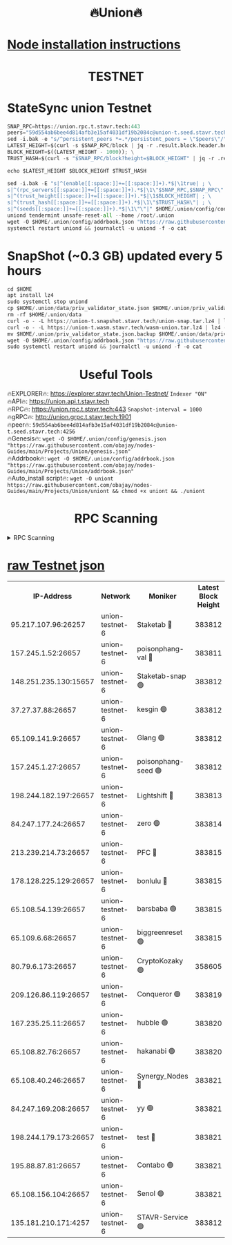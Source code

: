 <h1 align="center"> 🔥Union🔥</h1>

[Node installation instructions](https://github.com/obajay/nodes-Guides/tree/main/Projects/Union)
=

<h1 align="center"> TESTNET</h1>

# StateSync union Testnet
```python
SNAP_RPC=https://union.rpc.t.stavr.tech:443
peers="59d554ab6bee4d814afb3e15af4031df19b2084c@union-t.seed.stavr.tech:4256"
sed -i.bak -e "s/^persistent_peers *=.*/persistent_peers = \"$peers\"/" $HOME/.union/config/config.toml
LATEST_HEIGHT=$(curl -s $SNAP_RPC/block | jq -r .result.block.header.height); \
BLOCK_HEIGHT=$((LATEST_HEIGHT - 1000)); \
TRUST_HASH=$(curl -s "$SNAP_RPC/block?height=$BLOCK_HEIGHT" | jq -r .result.block_id.hash)

echo $LATEST_HEIGHT $BLOCK_HEIGHT $TRUST_HASH

sed -i.bak -E "s|^(enable[[:space:]]+=[[:space:]]+).*$|\1true| ; \
s|^(rpc_servers[[:space:]]+=[[:space:]]+).*$|\1\"$SNAP_RPC,$SNAP_RPC\"| ; \
s|^(trust_height[[:space:]]+=[[:space:]]+).*$|\1$BLOCK_HEIGHT| ; \
s|^(trust_hash[[:space:]]+=[[:space:]]+).*$|\1\"$TRUST_HASH\"| ; \
s|^(seeds[[:space:]]+=[[:space:]]+).*$|\1\"\"|" $HOME/.union/config/config.toml
uniond tendermint unsafe-reset-all --home /root/.union
wget -O $HOME/.union/config/addrbook.json "https://raw.githubusercontent.com/obajay/nodes-Guides/main/Projects/Union/addrbook.json"
systemctl restart uniond && journalctl -u uniond -f -o cat
```
# SnapShot (~0.3 GB) updated every 5 hours
```python
cd $HOME
apt install lz4
sudo systemctl stop uniond
cp $HOME/.union/data/priv_validator_state.json $HOME/.union/priv_validator_state.json.backup
rm -rf $HOME/.union/data
curl -o - -L https://union-t.snapshot.stavr.tech/union-snap.tar.lz4 | lz4 -c -d - | tar -x -C $HOME/.union --strip-components 2
curl -o - -L https://union-t.wasm.stavr.tech/wasm-union.tar.lz4 | lz4 -c -d - | tar -x -C $HOME/.union --strip-components 2
mv $HOME/.union/priv_validator_state.json.backup $HOME/.union/data/priv_validator_state.json
wget -O $HOME/.union/config/addrbook.json "https://raw.githubusercontent.com/obajay/nodes-Guides/main/Projects/Union/addrbook.json"
sudo systemctl restart uniond && journalctl -u uniond -f -o cat
```
 <h1 align="center"> Useful Tools</h1>
 
🔥EXPLORER🔥: https://explorer.stavr.tech/Union-Testnet/        `Indexer "ON"` \
🔥API🔥:      https://union.api.t.stavr.tech \
🔥RPC🔥:      https://union.rpc.t.stavr.tech:443              `Snapshot-interval = 1000` \
🔥gRPC🔥:     http://union.grpc.t.stavr.tech:1901 \
🔥peer🔥:     `59d554ab6bee4d814afb3e15af4031df19b2084c@union-t.seed.stavr.tech:4256` \
🔥Genesis🔥:     `wget -O $HOME/.union/config/genesis.json "https://raw.githubusercontent.com/obajay/nodes-Guides/main/Projects/Union/genesis.json"` \
🔥Addrbook🔥: ```wget -O $HOME/.union/config/addrbook.json "https://raw.githubusercontent.com/obajay/nodes-Guides/main/Projects/Union/addrbook.json"``` \
🔥Auto_install script🔥:  `wget -O uniont https://raw.githubusercontent.com/obajay/nodes-Guides/main/Projects/Union/uniont && chmod +x uniont && ./uniont`

<h1 align="center"> RPC Scanning</h1>

<details>
<summary>RPC Scanning</summary>

<h2 align="center"> We scan nodes in real time every 4 hours. And we provide the final result of RPC endpoints.
We cannot influence the operation of these nodes in any way. </h2>


```python
If Voting Power is higher than 0 --> then the Node is a validator of the network and may be subject to attack and be a potential threat to the chain.
```
```python
We marked such validators with a red symbol
```

</details>

[raw Testnet json](https://rpc-check.uniont.stavr.tech/uniont/rpc-uniont-result.json)
=



<table><tr><th>IP-Address</th><th>Network</th><th>Moniker</th><th>Latest Block Height</th><th>Earliest Block Height</th><th>Catching Up</th><th>Tx Index</th><th>Voting Power</th><th>Scan Time</th></tr><tr><td>95.217.107.96:26257</td><td>union-testnet-6</td><td>Staketab 🔴</td><td>383812</td><td>1</td><td>False</td><td>on</td><td>1000002</td><td>2024-03-10T14:42:37.979130087UTC</td></tr><tr><td>157.245.1.52:26657</td><td>union-testnet-6</td><td>poisonphang-val 🔴</td><td>383811</td><td>1</td><td>False</td><td>on</td><td>1000000</td><td>2024-03-10T14:42:38.585703518UTC</td></tr><tr><td>148.251.235.130:15657</td><td>union-testnet-6</td><td>Staketab-snap 🟢</td><td>383812</td><td>1</td><td>False</td><td>on</td><td>0</td><td>2024-03-10T14:42:39.153480211UTC</td></tr><tr><td>37.27.37.88:26657</td><td>union-testnet-6</td><td>kesgin 🟢</td><td>383812</td><td>1</td><td>False</td><td>on</td><td>0</td><td>2024-03-10T14:42:39.476095855UTC</td></tr><tr><td>65.109.141.9:26657</td><td>union-testnet-6</td><td>Glang 🟢</td><td>383812</td><td>1</td><td>False</td><td>on</td><td>0</td><td>2024-03-10T14:42:43.866069278UTC</td></tr><tr><td>157.245.1.27:26657</td><td>union-testnet-6</td><td>poisonphang-seed 🟢</td><td>383812</td><td>1</td><td>False</td><td>on</td><td>0</td><td>2024-03-10T14:42:44.839230921UTC</td></tr><tr><td>198.244.182.197:26657</td><td>union-testnet-6</td><td>Lightshift 🔴</td><td>383813</td><td>1</td><td>False</td><td>on</td><td>1000000</td><td>2024-03-10T14:42:47.206488766UTC</td></tr><tr><td>84.247.177.24:26657</td><td>union-testnet-6</td><td>zero 🟢</td><td>383814</td><td>1</td><td>False</td><td>on</td><td>0</td><td>2024-03-10T14:42:53.755258306UTC</td></tr><tr><td>213.239.214.73:26657</td><td>union-testnet-6</td><td>PFC 🔴</td><td>383815</td><td>1</td><td>False</td><td>on</td><td>1000001</td><td>2024-03-10T14:42:58.068626260UTC</td></tr><tr><td>178.128.225.129:26657</td><td>union-testnet-6</td><td>bonlulu 🔴</td><td>383815</td><td>1</td><td>False</td><td>on</td><td>1000000</td><td>2024-03-10T14:42:58.758939931UTC</td></tr><tr><td>65.108.54.139:26657</td><td>union-testnet-6</td><td>barsbaba 🟢</td><td>383815</td><td>1</td><td>False</td><td>on</td><td>0</td><td>2024-03-10T14:42:59.084025732UTC</td></tr><tr><td>65.109.6.68:26657</td><td>union-testnet-6</td><td>biggreenreset 🟢</td><td>383815</td><td>1</td><td>False</td><td>on</td><td>0</td><td>2024-03-10T14:43:01.448005157UTC</td></tr><tr><td>80.79.6.173:26657</td><td>union-testnet-6</td><td>CryptoKozaky 🟢</td><td>358605</td><td>1</td><td>False</td><td>on</td><td>0</td><td>2024-03-10T14:43:03.816672474UTC</td></tr><tr><td>209.126.86.119:26657</td><td>union-testnet-6</td><td>Conqueror 🟢</td><td>383819</td><td>1</td><td>False</td><td>on</td><td>0</td><td>2024-03-10T14:43:22.847521569UTC</td></tr><tr><td>167.235.25.11:26657</td><td>union-testnet-6</td><td>hubble 🟢</td><td>383820</td><td>1</td><td>False</td><td>on</td><td>0</td><td>2024-03-10T14:43:29.227336391UTC</td></tr><tr><td>65.108.82.76:26657</td><td>union-testnet-6</td><td>hakanabi 🟢</td><td>383820</td><td>1</td><td>False</td><td>on</td><td>0</td><td>2024-03-10T14:43:29.596364265UTC</td></tr><tr><td>65.108.40.246:26657</td><td>union-testnet-6</td><td>Synergy_Nodes 🔴</td><td>383821</td><td>1</td><td>False</td><td>on</td><td>1000001</td><td>2024-03-10T14:43:36.028690866UTC</td></tr><tr><td>84.247.169.208:26657</td><td>union-testnet-6</td><td>yy 🟢</td><td>383821</td><td>1</td><td>False</td><td>on</td><td>0</td><td>2024-03-10T14:43:36.334807581UTC</td></tr><tr><td>198.244.179.173:26657</td><td>union-testnet-6</td><td>test 🔴</td><td>383821</td><td>1</td><td>False</td><td>on</td><td>1</td><td>2024-03-10T14:43:38.663530795UTC</td></tr><tr><td>195.88.87.81:26657</td><td>union-testnet-6</td><td>Contabo 🟢</td><td>383821</td><td>1</td><td>False</td><td>on</td><td>0</td><td>2024-03-10T14:43:38.984522041UTC</td></tr><tr><td>65.108.156.104:26657</td><td>union-testnet-6</td><td>Senol 🟢</td><td>383821</td><td>1</td><td>False</td><td>on</td><td>0</td><td>2024-03-10T14:43:39.310025512UTC</td></tr><tr><td>135.181.210.171:4257</td><td>union-testnet-6</td><td>STAVR-Service 🟢</td><td>383812</td><td>377001</td><td>False</td><td>on</td><td>0</td><td>2024-03-10T14:42:38.920963905UTC</td></tr></table>
